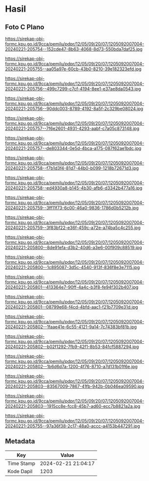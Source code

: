 # Hasil

## Foto C Plano

https://sirekap-obj-formc.kpu.go.id/9cca/pemilu/pdpr/12/05/09/20/07/1205092007004-20240221-205754--152cde47-8b63-4068-8d73-550bda7daf25.jpg

https://sirekap-obj-formc.kpu.go.id/9cca/pemilu/pdpr/12/05/09/20/07/1205092007004-20240221-205755--aa05a97e-60cb-43b0-8210-39e182323efd.jpg

https://sirekap-obj-formc.kpu.go.id/9cca/pemilu/pdpr/12/05/09/20/07/1205092007004-20240221-205756--499c7299-c7cf-4194-8ee1-e37ae8da0543.jpg

https://sirekap-obj-formc.kpu.go.id/9cca/pemilu/pdpr/12/05/09/20/07/1205092007004-20240221-205756--90ddc003-8789-4192-8a5f-2c329be08024.jpg

https://sirekap-obj-formc.kpu.go.id/9cca/pemilu/pdpr/12/05/09/20/07/1205092007004-20240221-205757--7f6e2601-4931-4293-aabf-c7a05c873148.jpg

https://sirekap-obj-formc.kpu.go.id/9cca/pemilu/pdpr/12/05/09/20/07/1205092007004-20240221-205757--de803344-0e5d-4bca-a175-087f62ae1bdc.jpg

https://sirekap-obj-formc.kpu.go.id/9cca/pemilu/pdpr/12/05/09/20/07/1205092007004-20240221-205758--f7b1d3f4-81d7-44b0-b099-1218b72671d3.jpg

https://sirekap-obj-formc.kpu.go.id/9cca/pemilu/pdpr/12/05/09/20/07/1205092007004-20240221-205758--ed4930a8-b145-4b30-afb6-d3342b477a16.jpg

https://sirekap-obj-formc.kpu.go.id/9cca/pemilu/pdpr/12/05/09/20/07/1205092007004-20240221-205759--3ff11f73-6c00-46a0-9836-1786d0b5212b.jpg

https://sirekap-obj-formc.kpu.go.id/9cca/pemilu/pdpr/12/05/09/20/07/1205092007004-20240221-205759--3f83bf22-e36f-459c-a72e-a74ba5c4c255.jpg

https://sirekap-obj-formc.kpu.go.id/9cca/pemilu/pdpr/12/05/09/20/07/1205092007004-20240221-205800--8de91efa-d3b2-40d6-a3e6-00f909c88519.jpg

https://sirekap-obj-formc.kpu.go.id/9cca/pemilu/pdpr/12/05/09/20/07/1205092007004-20240221-205800--1c895087-3d5c-4540-913f-836f8e3e7115.jpg

https://sirekap-obj-formc.kpu.go.id/9cca/pemilu/pdpr/12/05/09/20/07/1205092007004-20240221-205801--413364e7-90ff-4a4c-b3f8-fe94f302b407.jpg

https://sirekap-obj-formc.kpu.go.id/9cca/pemilu/pdpr/12/05/09/20/07/1205092007004-20240221-205801--08799e68-f4cd-4bfd-aac1-f21b7709e31d.jpg

https://sirekap-obj-formc.kpu.go.id/9cca/pemilu/pdpr/12/05/09/20/07/1205092007004-20240221-205802--1faae41e-6c55-4121-9a14-7c74383bf81b.jpg

https://sirekap-obj-formc.kpu.go.id/9cca/pemilu/pdpr/12/05/09/20/07/1205092007004-20240221-205802--b02f1292-7fb9-42f1-8b53-84fcf5887294.jpg

https://sirekap-obj-formc.kpu.go.id/9cca/pemilu/pdpr/12/05/09/20/07/1205092007004-20240221-205802--1b6d6d7a-1200-4f76-8710-a7d131b01f6e.jpg

https://sirekap-obj-formc.kpu.go.id/9cca/pemilu/pdpr/12/05/09/20/07/1205092007004-20240221-205803--83567009-7867-41fb-942b-0b046ea09590.jpg

https://sirekap-obj-formc.kpu.go.id/9cca/pemilu/pdpr/12/05/09/20/07/1205092007004-20240221-205803--1915cc8e-fcc8-45b7-ad60-ecc7b8821a2a.jpg

https://sirekap-obj-formc.kpu.go.id/9cca/pemilu/pdpr/12/05/09/20/07/1205092007004-20240221-205755--97a36f38-2c17-48a0-accc-a4153b447291.jpg


## Metadata

| Key        | Value               |
| ---------- | ------------------- |
| Time Stamp | 2024-02-21 21:04:17 |
| Kode Dapil | 1203                |



